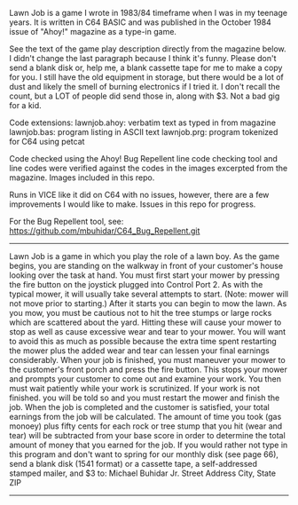Lawn Job is a game I wrote in 1983/84 timeframe 
when I was in my teenage years.  It is written in
C64 BASIC and was published in the October 1984
issue of "Ahoy!" magazine as a type-in game.  

See the text of the game play description directly 
from the magazine below.  I didn't change the last 
paragraph because I think it's funny.  Please
don't send a blank disk or, help me, a blank
cassette tape for me to make a copy for you.  I still
have the old equipment in storage, but there would
be a lot of dust and likely the smell of burning
electronics if I tried it.  I don't recall the count, 
but a LOT of people did send those in, along with $3.
Not a bad gig for a kid.

Code extensions:
lawnjob.ahoy: verbatim text as typed in from magazine
lawnjob.bas:  program listing in ASCII text
lawnjob.prg:  program tokenized for C64 using petcat

Code checked using the Ahoy! Bug Repellent line
code checking tool and line codes were verified
against the codes in the images excerpted from 
the magazine.  Images included in this repo.

Runs in VICE like it did on C64 with no issues,
however, there are a few improvements I would like
to make.  Issues in this repo for progress.

For the Bug Repellent tool, see:
https://github.com/mbuhidar/C64_Bug_Repellent.git


******************************************************
Lawn Job is a game in which you play the
role of a lawn boy. As the game begins,
you are standing on the walkway in front
of your customer's house looking over the
task at hand. You must first start your mower by
pressing the fire button on the joystick plugged into
Control Port 2. As with the typical mower, it will
usually take several attempts to start. (Note: mower
will not move prior to starting.) After it starts you
can begin to mow the lawn.
As you mow, you must be cautious not to hit the
tree stumps or large rocks which are scattered about
the yard. Hitting these will cause your mower to
stop as well as cause excessive wear and tear to your
mower. You will want to avoid this as much as possible 
because the extra time spent restarting the
mower plus the added wear and tear can lessen your
final earnings considerably.
When your job is finished, you must maneuver
your mower to the customer's front porch and press
the fire button. This stops your mower and prompts
your customer to come out and examine your work.
You then must wait patiently while your work is
scrutinized. If your work is not finished. you will be
told so and you must restart the mower and finish
the job.
When the job is completed and the customer is
satisfied, your total earnings from the job will be
calculated. The amount of time you took (gas monoey)
plus fifty cents for each rock or tree stump that
you hit (wear and tear) will be subtracted from your
base score in order to determine the total amount of
money that you earned for the job.
If you would rather not type in this program and
don't want to spring for our monthly disk (see page
66), send a blank disk (1541 format) or a cassette
tape, a self-addressed stamped mailer, and $3 to:
Michael Buhidar Jr.
Street Address
City, State ZIP
******************************************************
